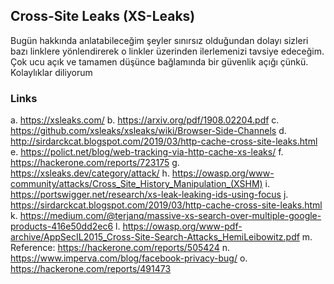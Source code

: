 ## Cross-Site Leaks (XS-Leaks)

Bugün hakkında anlatabileceğim şeyler sınırsız olduğundan dolayı sizleri bazı linklere yönlendirerek o linkler üzerinden ilerlemenizi tavsiye edeceğim. Çok ucu açık ve tamamen düşünce bağlamında bir güvenlik açığı çünkü. Kolaylıklar diliyorum

### Links

a. https://xsleaks.com/
b. https://arxiv.org/pdf/1908.02204.pdf
c. https://github.com/xsleaks/xsleaks/wiki/Browser-Side-Channels
d. http://sirdarckcat.blogspot.com/2019/03/http-cache-cross-site-leaks.html
e. https://polict.net/blog/web-tracking-via-http-cache-xs-leaks/
f. https://hackerone.com/reports/723175
g. https://xsleaks.dev/category/attack/
h. https://owasp.org/www-community/attacks/Cross_Site_History_Manipulation_(XSHM)
i. https://portswigger.net/research/xs-leak-leaking-ids-using-focus
j. https://sirdarckcat.blogspot.com/2019/03/http-cache-cross-site-leaks.html
k. https://medium.com/@terjanq/massive-xs-search-over-multiple-google-products-416e50dd2ec6
l. https://owasp.org/www-pdf-archive/AppSecIL2015_Cross-Site-Search-Attacks_HemiLeibowitz.pdf
m. Reference: https://hackerone.com/reports/505424
n. https://www.imperva.com/blog/facebook-privacy-bug/
o. https://hackerone.com/reports/491473